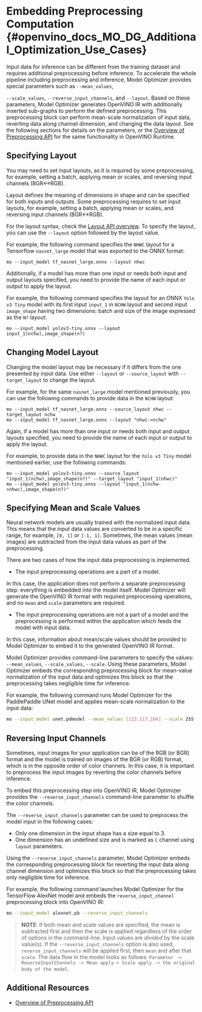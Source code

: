 # Embedding Preprocessing Computation {#openvino_docs_MO_DG_Additional_Optimization_Use_Cases}

Input data for inference can be different from the training dataset and requires additional preprocessing before inference.
To accelerate the whole pipeline including preprocessing and inference, Model Optimizer provides special parameters such as `--mean_values`,

`--scale_values`, `--reverse_input_channels`, and `--layout`. Based on these parameters, Model Optimizer generates OpenVINO IR with additionally
inserted sub-graphs to perform the defined preprocessing. This preprocessing block can perform mean-scale normalization of input data,
reverting data along channel dimension, and changing the data layout. 
See the following sections for details on the parameters, or the [Overview of Preprocessing API](../../OV_Runtime_UG/preprocessing_overview.md) for the same functionality in OpenVINO Runtime.

## Specifying Layout

You may need to set input layouts, as it is required by some preprocessing, for example, setting a batch, applying mean or scales, and reversing input channels (BGR<->RGB).

Layout defines the meaning of dimensions in shape and can be specified for both inputs and outputs. Some preprocessing requires to set input layouts, for example, setting a batch, applying mean or scales, and reversing input channels (BGR<->RGB).

For the layout syntax, check the [Layout API overview](../../OV_Runtime_UG/layout_overview.md). 
To specify the layout, you can use the `--layout` option followed by the layout value. 

For example, the following command specifies the `NHWC` layout for a Tensorflow `nasnet_large` model that was exported to the ONNX format:

```
mo --input_model tf_nasnet_large.onnx --layout nhwc
```

Additionally, if a model has more than one input or needs both input and output layouts specified, you need to provide the name of each input or output to apply the layout.

For example, the following command specifies the layout for an ONNX `Yolo v3 Tiny` model with its first input `input_1` in `NCHW` layout and second input `image_shape` having two dimensions: batch and size of the image expressed as the `N?` layout:

```
mo --input_model yolov3-tiny.onnx --layout input_1(nchw),image_shape(n?)
```

## Changing Model Layout

Changing the model layout may be necessary if it differs from the one presented by input data. 
Use either `--layout` or `--source_layout` with `--target_layout` to change the layout.

For example, for the same `nasnet_large` model mentioned previously, you can use the following commands to provide data in the `NCHW` layout:

```
mo --input_model tf_nasnet_large.onnx --source_layout nhwc --target_layout nchw
mo --input_model tf_nasnet_large.onnx --layout "nhwc->nchw"
```

Again, if a model has more than one input or needs both input and output layouts specified, you need to provide the name of each input or output to apply the layout.

For example, to provide data in the `NHWC` layout for the `Yolo v3 Tiny` model mentioned earlier, use the following commands:

```
mo --input_model yolov3-tiny.onnx --source_layout "input_1(nchw),image_shape(n?)" --target_layout "input_1(nhwc)"
mo --input_model yolov3-tiny.onnx --layout "input_1(nchw->nhwc),image_shape(n?)"
```

## Specifying Mean and Scale Values
Neural network models are usually trained with the normalized input data. This means that the input data values are converted to be in a specific range,
for example, `[0, 1]` or `[-1, 1]`. Sometimes, the mean values (mean images) are subtracted from the input data values as part of the preprocessing.

There are two cases of how the input data preprocessing is implemented.
 * The input preprocessing operations are a part of a model. 

  In this case, the application does not perform a separate preprocessing step: everything is embedded into the model itself. Model Optimizer will generate the OpenVINO IR format with required preprocessing operations, and no `mean` and `scale` parameters are required.
 * The input preprocessing operations are not a part of a model and the preprocessing is performed within the application which feeds the model with input data.

  In this case, information about mean/scale values should be provided to Model Optimizer to embed it to the generated OpenVINO IR format.

Model Optimizer provides command-line parameters to specify the values: `--mean_values`, `--scale_values`, `--scale`.
Using these parameters, Model Optimizer embeds the corresponding preprocessing block for mean-value normalization of the input data
and optimizes this block so that the preprocessing takes negligible time for inference.

For example, the following command runs Model Optimizer for the PaddlePaddle UNet model and applies mean-scale normalization to the input data:

```sh
mo --input_model unet.pdmodel --mean_values [123,117,104] --scale 255
```

## Reversing Input Channels <a name="when_to_reverse_input_channels"></a>
Sometimes, input images for your application can be of the RGB (or BGR) format and the model is trained on images of the BGR (or RGB) format,
which is in the opposite order of color channels. In this case, it is important to preprocess the input images by reverting the color channels before inference.

To embed this preprocessing step into OpenVINO IR, Model Optimizer provides the `--reverse_input_channels` command-line parameter to shuffle the color channels.

The `--reverse_input_channels` parameter can be used to preprocess the model input in the following cases:
 * Only one dimension in the input shape has a size equal to 3.
 * One dimension has an undefined size and is marked as `C` channel using `layout` parameters.

Using the `--reverse_input_channels` parameter, Model Optimizer embeds the corresponding preprocessing block for reverting
the input data along channel dimension and optimizes this block so that the preprocessing takes only negligible time for inference.

For example, the following command launches Model Optimizer for the TensorFlow AlexNet model and embeds the `reverse_input_channel` preprocessing block into OpenVINO IR:

```sh
mo --input_model alexnet.pb --reverse_input_channels
```

> **NOTE**: If both mean and scale values are specified, the mean is subtracted first and then the scale is applied regardless of the order of options
in the command-line. Input values are *divided* by the scale value(s). If the `--reverse_input_channels` option is also used, `reverse_input_channels`
will be applied first, then `mean` and after that `scale`. The data flow in the model looks as follows:
`Parameter -> ReverseInputChannels -> Mean apply-> Scale apply -> the original body of the model`.

## Additional Resources
* [Overview of Preprocessing API](../../OV_Runtime_UG/preprocessing_overview.md)

